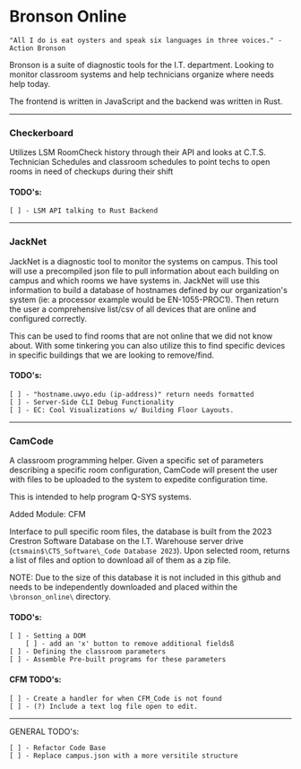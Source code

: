 # Bronson Online

`"All I do is eat oysters and speak six languages in three voices." - Action Bronson`

Bronson is a suite of diagnostic tools for the I.T. department. Looking to monitor classroom systems and help technicians organize where needs help today.

The frontend is written in JavaScript and the backend was written in Rust.

---

### Checkerboard

Utilizes LSM RoomCheck history through their API and looks at C.T.S. Technician Schedules and classroom schedules to point techs to open rooms in need of checkups during their shift

#### TODO's:

    [ ] - LSM API talking to Rust Backend

---

### JackNet

JackNet is a diagnostic tool to monitor the systems on campus. This tool will use a precompiled json file to pull information about each building on campus and which rooms we have systems in. JackNet will use this information to build a database of hostnames defined by our organization's system (ie: a processor example would be EN-1055-PROC1). Then return the user a comprehensive list/csv of all devices that are online and configured correctly. 

This can be used to find rooms that are not online that we did not know about. With some tinkering you can also utilize this to find specific devices in specific buildings that we are looking to remove/find.

#### TODO's:

    [ ] - "hostname.uwyo.edu (ip-address)" return needs formatted
    [ ] - Server-Side CLI Debug Functionality
    [ ] - EC: Cool Visualizations w/ Building Floor Layouts.

---

### CamCode

A classroom programming helper. Given a specific set of parameters describing a specific room configuration, CamCode will present the user with files to be uploaded to the system to expedite configuration time.

This is intended to help program Q-SYS systems.

Added Module: CFM

Interface to pull specific room files, the database is built from the 2023 Crestron Software Database on the I.T. Warehouse server drive (`ctsmain$\CTS_Software\_Code Database 2023`). Upon selected room, returns a list of files and option to download all of them as a zip file.

NOTE: Due to the size of this database it is not included in this github and needs to be independently downloaded and placed within the `\bronson_online\` directory.

#### TODO's:

    [ ] - Setting a DOM
        [ ] - add an 'x' button to remove additional fieldsß
    [ ] - Defining the classroom parameters
    [ ] - Assemble Pre-built programs for these parameters

#### CFM TODO's:
    [ ] - Create a handler for when CFM_Code is not found
    [ ] - (?) Include a text log file open to edit.

---

GENERAL TODO's:

    [ ] - Refactor Code Base
    [ ] - Replace campus.json with a more versitile structure

